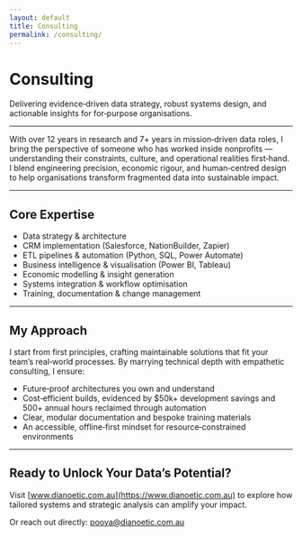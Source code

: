 ```yaml
---
layout: default
title: Consulting
permalink: /consulting/
---
```


# Consulting

Delivering evidence‑driven data strategy, robust systems design, and actionable insights for for‑purpose organisations.

---

With over 12 years in research and 7+ years in mission‑driven data roles, I bring the perspective of someone who has worked inside nonprofits — understanding their constraints, culture, and operational realities first‑hand.  
I blend engineering precision, economic rigour, and human‑centred design to help organisations transform fragmented data into sustainable impact.

---

## Core Expertise

- Data strategy & architecture  
- CRM implementation (Salesforce, NationBuilder, Zapier)  
- ETL pipelines & automation (Python, SQL, Power Automate)  
- Business intelligence & visualisation (Power BI, Tableau)  
- Economic modelling & insight generation  
- Systems integration & workflow optimisation  
- Training, documentation & change management  

---

## My Approach

I start from first principles, crafting maintainable solutions that fit your team’s real‑world processes. By marrying technical depth with empathetic consulting, I ensure:

- Future‑proof architectures you own and understand  
- Cost‑efficient builds, evidenced by $50k+ development savings and 500+ annual hours reclaimed through automation  
- Clear, modular documentation and bespoke training materials  
- An accessible, offline‑first mindset for resource‑constrained environments  

---

## Ready to Unlock Your Data’s Potential?

Visit [www.dianoetic.com.au](https://www.dianoetic.com.au) to explore how tailored systems and strategic analysis can amplify your impact.  

Or reach out directly: [pooya@dianoetic.com.au](mailto:pooya@dianoetic.com.au)

